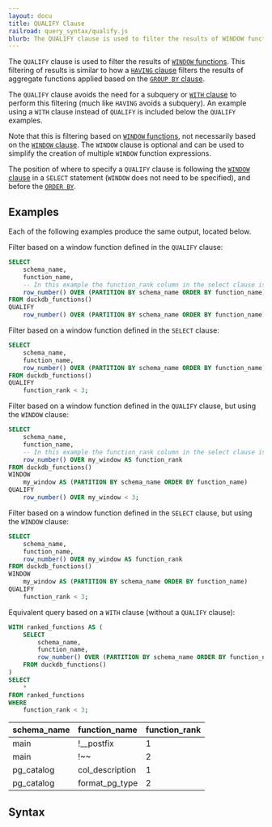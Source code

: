 ```yaml
---
layout: docu
title: QUALIFY Clause
railroad: query_syntax/qualify.js
blurb: The QUALIFY clause is used to filter the results of WINDOW functions.
---
```


The `QUALIFY` clause is used to filter the results of [`WINDOW` functions](../../sql/window_functions). This filtering of results is similar to how a [`HAVING` clause](../../sql/query_syntax/having) filters the results of aggregate functions applied based on the [`GROUP BY` clause](../../sql/query_syntax/groupby).

The `QUALIFY` clause avoids the need for a subquery or [`WITH` clause](../../sql/query_syntax/with) to perform this filtering (much like `HAVING` avoids a subquery). An example using a `WITH` clause instead of `QUALIFY` is included below the `QUALIFY` examples.

Note that this is filtering based on [`WINDOW` functions](../../sql/window_functions), not necessarily based on the [`WINDOW` clause](../../sql/query_syntax/window). The `WINDOW` clause is optional and can be used to simplify the creation of multiple `WINDOW` function expressions.

The position of where to specify a `QUALIFY` clause is following the [`WINDOW` clause](../../sql/query_syntax/window) in a `SELECT` statement (`WINDOW` does not need to be specified), and before the [`ORDER BY`](../../sql/query_syntax/orderby).

## Examples

Each of the following examples produce the same output, located below.

Filter based on a window function defined in the `QUALIFY` clause:

```sql
SELECT
    schema_name,
    function_name,
    -- In this example the function_rank column in the select clause is for reference
    row_number() OVER (PARTITION BY schema_name ORDER BY function_name) AS function_rank
FROM duckdb_functions()
QUALIFY
    row_number() OVER (PARTITION BY schema_name ORDER BY function_name) < 3;
```

Filter based on a window function defined in the `SELECT` clause:

```sql
SELECT
    schema_name,
    function_name,
    row_number() OVER (PARTITION BY schema_name ORDER BY function_name) AS function_rank
FROM duckdb_functions()
QUALIFY
    function_rank < 3;
```

Filter based on a window function defined in the `QUALIFY` clause, but using the `WINDOW` clause:

```sql
SELECT
    schema_name,
    function_name,
    -- In this example the function_rank column in the select clause is for reference
    row_number() OVER my_window AS function_rank
FROM duckdb_functions()
WINDOW
    my_window AS (PARTITION BY schema_name ORDER BY function_name)
QUALIFY
    row_number() OVER my_window < 3;
```

Filter based on a window function defined in the `SELECT` clause, but using the `WINDOW` clause:

```sql
SELECT
    schema_name,
    function_name,
    row_number() OVER my_window AS function_rank
FROM duckdb_functions()
WINDOW
    my_window AS (PARTITION BY schema_name ORDER BY function_name)
QUALIFY
    function_rank < 3;
```

Equivalent query based on a `WITH` clause (without a `QUALIFY` clause):

```sql
WITH ranked_functions AS (
    SELECT
        schema_name,
        function_name,
        row_number() OVER (PARTITION BY schema_name ORDER BY function_name) AS function_rank
    FROM duckdb_functions()
)
SELECT
    *
FROM ranked_functions
WHERE
    function_rank < 3;
```

<div class="narrow_table"></div>

| schema_name |  function_name  | function_rank |
|:---|:---|:---|
| main        | !__postfix      | 1             |
| main        | !~~             | 2             |
| pg_catalog  | col_description | 1             |
| pg_catalog  | format_pg_type  | 2             |

## Syntax

<div id="rrdiagram"></div>
